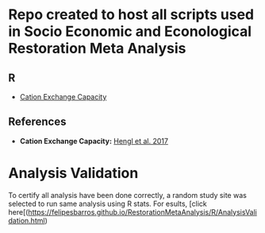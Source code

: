 # Repo created to host all scripts used in Socio Economic and Econological Restoration Meta Analysis

## R  

* [Cation Exchange Capacity](https://github.com/FelipeSBarros/RestorationMetaAnalysis/blob/master/R/Calculating_SoilCEC.R)  

## References  

* **Cation Exchange Capacity:** [Hengl et al. 2017](http://journals.plos.org/plosone/article?id=10.1371/journal.pone.0169748)  

# Analysis Validation  

To certify all analysis have been done correctly, a random study site was selected to run same analysis using R stats.
For esults, [click here[(https://felipesbarros.github.io/RestorationMetaAnalysis/R/AnalysisValidation.html)  

